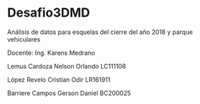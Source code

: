 # Desafio3DMD
Análisis de datos para esquelas del cierre del año 2018 y parque vehiculares

Docente: Ing. Karens Medrano

Lemus Cardoza Nelson Orlando LC111108

López Revelo Cristian Odir LR161911

Barriere Campos Gerson Daniel BC200025
